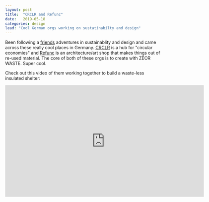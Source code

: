 ```yaml
---
layout: post
title:  "CRCLR and Refunc"
date:   2019-05-18
categories: design
lead: "Cool German orgs working on sustatinabilty and design"
---
```


Been following a [friends](https://twitter.com/leylaacaroglu) adventures in sustainablity and design and came across these really cool places in Germany. [CRCLR](https://crclr.org/) is a hub for "circular economies" and [Refunc](http://refunc.nl) is an architecture/art shop that makes things out of re-used material. The core of both of these orgs is to create with ZEOR WASTE. Super cool.

Check out this video of them working together to build a waste-less insulated shelter:

<iframe title="vimeo-player" src="https://player.vimeo.com/video/245209448" width="640" height="360" frameborder="0" allowfullscreen></iframe>
